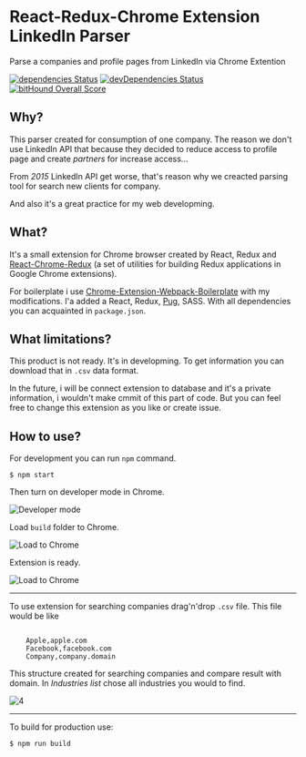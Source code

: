 # React-Redux-Chrome Extension LinkedIn Parser
Parse a companies and profile pages from LinkedIn via Chrome Extention

[![dependencies Status](https://david-dm.org/distolma/react-chrome-linkedin-parser/status.svg)](https://david-dm.org/distolma/react-chrome-linkedin-parser)
[![devDependencies Status](https://david-dm.org/distolma/react-chrome-linkedin-parser/dev-status.svg)](https://david-dm.org/distolma/react-chrome-linkedin-parser?type=dev)
[![bitHound Overall Score](https://www.bithound.io/github/distolma/react-chrome-linkedin-parser/badges/score.svg)](https://www.bithound.io/github/distolma/react-chrome-linkedin-parser)

## Why?
This parser created for consumption of one company. The reason we don't use LinkedIn API that because they decided to reduce access to profile page and create *partners* for increase access...

From *2015* LinkedIn API get worse, that's reason why we creacted parsing tool for search new clients for company.

And also it's a great practice for my web developming.

## What?
It's a small extension for Chrome browser created by React, Redux and [React-Chrome-Redux](https://github.com/tshaddix/react-chrome-redux) (a set of utilities for building Redux applications in Google Chrome extensions).

For boilerplate i use [Chrome-Extension-Webpack-Boilerplate](https://github.com/samuelsimoes/chrome-extension-webpack-boilerplate) with my modifications. I'a added a React, Redux, [Pug](https://github.com/pugjs/pug), SASS. With all dependencies you can acquainted in ```package.json```.

## What limitations?
This product is not ready. It's in developming. To get information you can download that in ```.csv``` data format.

In the future, i will be connect extension to database and it's a private information, i wouldn't make cmmit of this part of code. But you can feel free to change this extension as you like or create issue.

## How to use?
For development you can run ```npm``` command.
```
$ npm start
```

Then turn on developer mode in Chrome.

![Developer mode](https://cloud.githubusercontent.com/assets/16022556/24241410/6aeff536-0fbd-11e7-9878-a5928a2eecdb.jpg)


Load ```build``` folder to Chrome.

![Load to Chrome](https://cloud.githubusercontent.com/assets/16022556/24241409/6aeed2be-0fbd-11e7-8a9b-add1015163f8.jpg)

Extension is ready.

![Load to Chrome](https://cloud.githubusercontent.com/assets/16022556/24241408/6aec14ac-0fbd-11e7-844a-b1cdd4683b4a.jpg)

---

To use extension for searching companies drag'n'drop ```.csv``` file. This file would be like
```

	Apple,apple.com
	Facebook,facebook.com
	Company,company.domain

```
This structure created for searching companies and compare result with domain. In *Industries list* chose all industries you would to find.

![4](https://cloud.githubusercontent.com/assets/16022556/24241600/04196580-0fbe-11e7-9a56-749b293d8362.jpg)

---

To build for production use:
```
$ npm run build
```